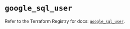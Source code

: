 # `google_sql_user`

Refer to the Terraform Registry for docs: [`google_sql_user`](https://registry.terraform.io/providers/hashicorp/google/4.85.0/docs/resources/sql_user).
